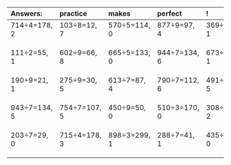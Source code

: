 | Answers: | practice | makes | perfect | ! |
| :--- | :--- | :--- | :--- | :--- |
| 714÷4=178, 2 | 103÷8=12, 7 | 570÷5=114, 0 | 877÷9=97, 4 | 369÷2=184, 1 | 
|   |   |   |   |   | 
|   |   |   |   |   | 
|   |   |   |   |   | 
| 111÷2=55, 1 | 602÷9=66, 8 | 665÷5=133, 0 | 944÷7=134, 6 | 673÷6=112, 1 | 
|   |   |   |   |   | 
|   |   |   |   |   | 
|   |   |   |   |   | 
| 190÷9=21, 1 | 275÷9=30, 5 | 613÷7=87, 4 | 790÷7=112, 6 | 491÷6=81, 5 | 
|   |   |   |   |   | 
|   |   |   |   |   | 
|   |   |   |   |   | 
| 943÷7=134, 5 | 754÷7=107, 5 | 450÷9=50, 0 | 510÷3=170, 0 | 308÷9=34, 2 | 
|   |   |   |   |   | 
|   |   |   |   |   | 
|   |   |   |   |   | 
| 203÷7=29, 0 | 715÷4=178, 3 | 898÷3=299, 1 | 288÷7=41, 1 | 435÷5=87, 0 | 
|   |   |   |   |   | 
|   |   |   |   |   | 
|   |   |   |   |   | 
